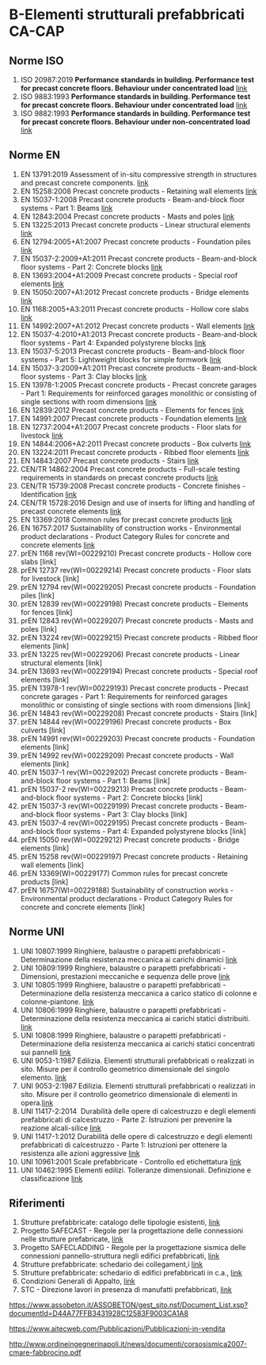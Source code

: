 # B-Elementi strutturali prefabbricati CA-CAP


## Norme ISO
1. ISO 20987:2019 **Performance standards in building. Performance test for precast concrete floors. Behaviour under concentrated load** [link](https://bsol.bsigroup.com/Download/SubscriptionPdfDocument?materialNumber=000000000030212172&documentNumber=BS%20EN%2015037-5%3A2013)
1. ISO 9883:1993 **Performance standards in building. Performance test for precast concrete floors. Behaviour under concentrated load** [link](https://bsol.bsigroup.com/Bibliographic/BibliographicInfoData/000000000011167545)
1. ISO 9882:1993 **Performance standards in building. Performance test for precast concrete floors. Behaviour under non-concentrated load** [link](https://bsol.bsigroup.com/Bibliographic/BibliographicInfoData/000000000011167534)

## Norme EN
1.	EN 13791:2019	Assessment of in-situ compressive strength in structures and precast concrete components.	[link](https://bsol.bsigroup.com/Download/SubscriptionPdfDocument?materialNumber=000000000030349923&documentNumber=BS%20EN%2013791%3A2019)
1.	EN 15258:2008	Precast concrete products - Retaining wall elements	[link](https://bsol.bsigroup.com/Download/SubscriptionPdfDocument?materialNumber=000000000030135144&documentNumber=BS%20EN%2015258%3A2008)
1.	EN 15037-1:2008	Precast concrete products - Beam-and-block floor systems - Part 1: Beams	[link](https://bsol.bsigroup.com/Download/SubscriptionPdfDocument?materialNumber=000000000030212172&documentNumber=BS%20EN%2015037-5%3A2013)
1.	EN 12843:2004	Precast concrete products - Masts and poles	[link](https://bsol.bsigroup.com/Download/SubscriptionPdfDocument?materialNumber=000000000030110285&documentNumber=BS%20EN%2012843%3A2004)
1.	EN 13225:2013	Precast concrete products - Linear structural elements	[link](https://bsol.bsigroup.com/Download/SubscriptionPdfDocument?materialNumber=000000000030231845&documentNumber=BS%20EN%2013225%3A2013)
1.	EN 12794:2005+A1:2007	Precast concrete products - Foundation piles	[link](https://bsol.bsigroup.com/Download/SubscriptionPdfDocument?materialNumber=000000000030158442&documentNumber=BS%20EN%2012794%3A2005)
1.	EN 15037-2:2009+A1:2011	Precast concrete products - Beam-and-block floor systems - Part 2: Concrete blocks	[link](https://bsol.bsigroup.com/Download/SubscriptionPdfDocument?materialNumber=000000000030285527&documentNumber=BS%20EN%2015037-2%3A2009%2BA1%3A2011)
1.	EN 13693:2004+A1:2009	Precast concrete products - Special roof elements	[link](https://bsol.bsigroup.com/Download/SubscriptionPdfDocument?materialNumber=000000000030188911&documentNumber=BS%20EN%2013693%3A2004%2BA1%3A2009)
1.	EN 15050:2007+A1:2012	Precast concrete products - Bridge elements	[link](https://bsol.bsigroup.com/Download/SubscriptionPdfDocument?materialNumber=000000000030240508&documentNumber=BS%20EN%2015050%3A2007%2BA1%3A2012)
1.	EN 1168:2005+A3:2011	Precast concrete products - Hollow core slabs	[link](https://bsol.bsigroup.com/Download/SubscriptionPdfDocument?materialNumber=000000000030235986&documentNumber=BS%20EN%201168%3A2005%2BA3%3A2011)
1.	EN 14992:2007+A1:2012	Precast concrete products - Wall elements	[link](https://bsol.bsigroup.com/Download/SubscriptionPdfDocument?materialNumber=000000000030249968&documentNumber=BS%20EN%2014992%3A2007%2BA1%3A2012)
1.	EN 15037-4:2010+A1:2013	Precast concrete products - Beam-and-block floor systems - Part 4: Expanded polystyrene blocks	[link](https://bsol.bsigroup.com/Download/SubscriptionPdfDocument?materialNumber=000000000030266161&documentNumber=BS%20EN%2015037-4%3A2010%2BA1%3A2013)
1.	EN 15037-5:2013	Precast concrete products - Beam-and-block floor systems - Part 5: Lightweight blocks for simple formwork	[link](https://bsol.bsigroup.com/Download/SubscriptionPdfDocument?materialNumber=000000000030212172&documentNumber=BS%20EN%2015037-5%3A2013)
1.	EN 15037-3:2009+A1:2011	Precast concrete products - Beam-and-block floor systems - Part 3: Clay blocks	[link](https://bsol.bsigroup.com/Download/SubscriptionPdfDocument?materialNumber=000000000030228920&documentNumber=BS%20EN%2015037-3%3A2009%2BA1%3A2011)
1.	EN 13978-1:2005	Precast concrete products - Precast concrete garages - Part 1: Requirements for reinforced garages monolithic or consisting of single sections with room dimensions	[link](https://bsol.bsigroup.com/Download/SubscriptionPdfDocument?materialNumber=000000000030034538&documentNumber=BS%20EN%2013978-1%3A2005)
1.	EN 12839:2012	Precast concrete products - Elements for fences	[link](https://bsol.bsigroup.com/Download/SubscriptionPdfDocument?materialNumber=000000000030216682&documentNumber=BS%20EN%2012839%3A2012)
1.	EN 14991:2007	Precast concrete products - Foundation elements	[link](https://bsol.bsigroup.com/Download/SubscriptionPdfDocument?materialNumber=000000000030117815&documentNumber=BS%20EN%2014991%3A2007)
1.	EN 12737:2004+A1:2007	Precast concrete products - Floor slats for livestock	[link](https://bsol.bsigroup.com/Download/SubscriptionPdfDocument?materialNumber=000000000030160510&documentNumber=BS%20EN%2012737%3A2004%2BA1%3A2007)
1.	EN 14844:2006+A2:2011	Precast concrete products - Box culverts	[link](https://bsol.bsigroup.com/Download/SubscriptionPdfDocument?materialNumber=000000000030240505&documentNumber=BS%20EN%2014844%3A2006%2BA2%3A2011)
1.	EN 13224:2011	Precast concrete products - Ribbed floor elements	[link](https://bsol.bsigroup.com/Download/SubscriptionPdfDocument?materialNumber=000000000030235989&documentNumber=BS%20EN%2013224%3A2011)
1.	EN 14843:2007	Precast concrete products - Stairs	[link](https://bsol.bsigroup.com/Download/SubscriptionPdfDocument?materialNumber=000000000030105412&documentNumber=BS%20EN%2014843%3A2007)
1.	CEN/TR 14862:2004	Precast concrete products - Full-scale testing requirements in standards on precast concrete products	[link](https://bsol.bsigroup.com/Download/SubscriptionPdfDocument?materialNumber=000000000030106787&documentNumber=PD%20CEN%2FTR%2014862%3A2004)
1.	CEN/TR 15739:2008	Precast concrete products - Concrete finishes - Identification	[link](https://bsol.bsigroup.com/Download/SubscriptionPdfDocument?materialNumber=000000000030171268&documentNumber=PD%20CEN%2FTR%2015739%3A2008)
1.	CEN/TR 15728:2016	Design and use of inserts for lifting and handling of precast concrete elements	[link](https://bsol.bsigroup.com/Download/SubscriptionPdfDocument?materialNumber=000000000030321569&documentNumber=PD%20CEN%2FTR%2015728%3A2016)
1.	EN 13369:2018	Common rules for precast concrete products	[link](https://bsol.bsigroup.com/Download/SubscriptionPdfDocument?materialNumber=000000000030354240&documentNumber=BS%20EN%2013369%3A2018)
1.	EN 16757:2017	Sustainability of construction works - Environmental product declarations - Product Category Rules for concrete and concrete elements	[link](https://bsol.bsigroup.com/Download/SubscriptionPdfDocument?materialNumber=000000000030300963&documentNumber=14%2F30300963%20DC)
1.	prEN 1168 rev(WI=00229210)	Precast concrete products - Hollow core slabs	[link]	
1.	prEN 12737 rev(WI=00229214)	Precast concrete products - Floor slats for livestock	[link]	
1.	prEN 12794 rev(WI=00229205)	Precast concrete products - Foundation piles	[link]	
1.	prEN 12839 rev(WI=00229198)	Precast concrete products - Elements for fences	[link]	
1.	prEN 12843 rev(WI=00229207)	Precast concrete products - Masts and poles	[link]	
1.	prEN 13224 rev(WI=00229215)	Precast concrete products - Ribbed floor elements	[link]	
1.	prEN 13225 rev(WI=00229206)	Precast concrete products - Linear structural elements	[link]	
1.	prEN 13693 rev(WI=00229194)	Precast concrete products - Special roof elements	[link]	
1.	prEN 13978-1 rev(WI=00229193)	Precast concrete products - Precast concrete garages - Part 1: Requirements for reinforced garages monolithic or consisting of single sections with room dimensions	[link]	
1.	prEN 14843 rev(WI=00229208)	Precast concrete products - Stairs	[link]	
1.	prEN 14844 rev(WI=00229196)	Precast concrete products - Box culverts	[link]	
1.	prEN 14991 rev(WI=00229203)	Precast concrete products - Foundation elements	[link]	
1.	prEN 14992 rev(WI=00229209)	Precast concrete products - Wall elements	[link]	
1.	prEN 15037-1 rev(WI=00229202)	Precast concrete products - Beam-and-block floor systems - Part 1: Beams	[link]	
1.	prEN 15037-2 rev(WI=00229213)	Precast concrete products - Beam-and-block floor systems - Part 2: Concrete blocks	[link]	
1.	prEN 15037-3 rev(WI=00229199)	Precast concrete products - Beam-and-block floor systems - Part 3: Clay blocks	[link]	
1.	prEN 15037-4 rev(WI=00229195)	Precast concrete products - Beam-and-block floor systems - Part 4: Expanded polystyrene blocks	[link]	
1.	prEN 15050 rev(WI=00229212)	Precast concrete products - Bridge elements	[link]	
1.	prEN 15258 rev(WI=00229197)	Precast concrete products - Retaining wall elements	[link]	
1.	prEN 13369(WI=00229177)	Common rules for precast concrete products	[link]	
1.	prEN 16757(WI=00229188)	Sustainability of construction works - Environmental product declarations - Product Category Rules for concrete and concrete elements	[link]

## Norme UNI
1. UNI 10807:1999		Ringhiere, balaustre o parapetti prefabbricati - Determinazione della resistenza meccanica ai carichi dinamici [link](http://store.uni.com/catalogo/uni-10807-1999/)
1. UNI 10809:1999		Ringhiere, balaustre o parapetti prefabbricati - Dimensioni, prestazioni meccaniche e sequenza delle prove [link](http://store.uni.com/catalogo/uni-10809-1999/)
1. UNI 10805:1999		Ringhiere, balaustre o parapetti prefabbricati - Determinazione della resistenza meccanica a carico statico di colonne e colonne-piantone. [link](http://store.uni.com/catalogo/uni-10805-1999/)
1. UNI 10806:1999		Ringhiere, balaustre o parapetti prefabbricati - Determinazione della resistenza meccanica ai carichi statici distribuiti. [link](http://store.uni.com/catalogo/uni-10806-1999/)
1. UNI 10808:1999		Ringhiere, balaustre o parapetti prefabbricati - Determinazione della resistenza meccanica ai carichi statici concentrati sui pannelli [link](http://store.uni.com/catalogo/uni-10808-1999/)
1. UNI 9053-1:1987		Edilizia. Elementi strutturali prefabbricati o realizzati in sito. Misure per il controllo geometrico dimensionale del singolo elemento. [link](http://store.uni.com/catalogo/uni-9053-1-1987/)
1. UNI 9053-2:1987		Edilizia. Elementi strutturali prefabbricati o realizzati in sito. Misure per il controllo geometrico dimensionale di elementi in opera.[link](http://store.uni.com/catalogo/uni-9053-2-1987/)
1. UNI 11417-2:2014		 Durabilità delle opere di calcestruzzo e degli elementi prefabbricati di calcestruzzo - Parte 2: Istruzioni per prevenire la reazione alcali-silice [link](http://store.uni.com/catalogo/uni-ts-11417-2-2014/)
1. UNI 11417-1:2012		Durabilità delle opere di calcestruzzo e degli elementi prefabbricati di calcestruzzo - Parte 1: Istruzioni per ottenere la resistenza alle azioni aggressive [link](http://store.uni.com/catalogo/uni-11417-1-2012/)
1. UNI 10961:2001		Scale prefabbricate - Controllo ed etichettatura [link](http://store.uni.com/catalogo/uni-10961-2001/)
1. UNI 10462:1995		Elementi edilizi. Tolleranze dimensionali. Definizione e classificazione [link](http://store.uni.com/catalogo/uni-10462-1995/)

## Riferimenti
 1. Strutture prefabbricate: catalogo delle tipologie esistenti, [link](https://www.assobeton.it/ASSOBETON/gest_sito.nsf/Allegato.xsp?documentId=279B51BDFD660EDCC12584C00052C25F)
 1. Progetto SAFECAST - Regole per la progettazione delle connessioni nelle strutture prefabricate, [link](https://www.assobeton.it/ASSOBETON/gest_sito.nsf/Allegato.xsp?documentId=5C20B12759B1BCDDC12584C000555889&action=openDocument)
 1. Progetto SAFECLADDING - Regole per la progettazione sismica delle connessioni pannello-struttura negli edifici prefabbricati, [link](https://www.assobeton.it/ASSOBETON/gest_sito.nsf/Allegato.xsp?documentId=DB6D0A2AC656C7C3C125879D0058BE97&action=openDocument)
 1. Strutture prefabbricate: schedario dei collegament,i [link]()
 1. Strutture prefabbricate: schedario di edifici prefabbricati in c.a., [link]()
 1. Condizioni Generali di Appalto, [link]()
 1. STC - Direzione lavori in presenza di manufatti prefabbricati, [link]()

https://www.assobeton.it/ASSOBETON/gest_sito.nsf/Document_List.xsp?documentId=D44A77FFB3431928C12583F9003CA1A8

https://www.aitecweb.com/Pubblicazioni/Pubblicazioni-in-vendita

http://www.ordineingegnerinapoli.it/news/documenti/corsosismica2007-cmare-fabbrocino.pdf
